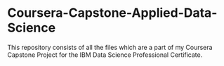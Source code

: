 # Coursera-Capstone-Applied-Data-Science
This repository consists of all the files which are a part of my Coursera Capstone Project for the IBM Data Science Professional Certificate.
